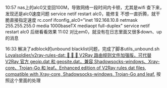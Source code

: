 10:57 nas上的alc0又变回100M，导致网络一段时间内卡顿，尤其是wifi
	查下来，发现还是alc0速度问题
	service netif restart alc0，能修复
	不想一直折腾，就干脆直接指定速度
	rc.conf
		ifconfig_alc0="inet 192.168.10.8 netmask 255.255.255.0 media 1000baseTX mediaopt full-duplex"
	service netif restart alc0
	后继看看效果
11:02
	对比em0，就没有在日志里面又很多down、up的消息


16:33 解决了adblock的unbound blacklist问题，完成了脚本utils_unbound.sh
	[Loyalsoldier/v2ray-rules-dat: 🦄 🎃 👻 V2Ray 路由规则文件加强版，可代替 V2Ray 官方 geoip.dat 和 geosite.dat，兼容 Shadowsocks-windows、Xray-core、Trojan-Go 和 leaf。Enhanced edition of V2Ray rules dat files, compatible with Xray-core, Shadowsocks-windows, Trojan-Go and leaf.](https://github.com/Loyalsoldier/v2ray-rules-dat)
	按照这个里面的处理
